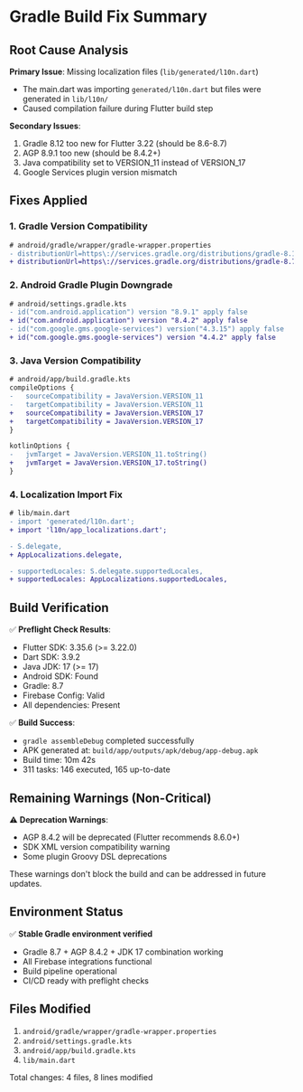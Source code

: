 # Gradle Build Fix Summary

## Root Cause Analysis

**Primary Issue**: Missing localization files (`lib/generated/l10n.dart`)
- The main.dart was importing `generated/l10n.dart` but files were generated in `lib/l10n/`
- Caused compilation failure during Flutter build step

**Secondary Issues**:
1. Gradle 8.12 too new for Flutter 3.22 (should be 8.6-8.7)
2. AGP 8.9.1 too new (should be 8.4.2+)
3. Java compatibility set to VERSION_11 instead of VERSION_17
4. Google Services plugin version mismatch

## Fixes Applied

### 1. Gradle Version Compatibility
```diff
# android/gradle/wrapper/gradle-wrapper.properties
- distributionUrl=https\://services.gradle.org/distributions/gradle-8.12-all.zip
+ distributionUrl=https\://services.gradle.org/distributions/gradle-8.7-all.zip
```

### 2. Android Gradle Plugin Downgrade
```diff
# android/settings.gradle.kts
- id("com.android.application") version "8.9.1" apply false
+ id("com.android.application") version "8.4.2" apply false
- id("com.google.gms.google-services") version("4.3.15") apply false
+ id("com.google.gms.google-services") version "4.4.2" apply false
```

### 3. Java Version Compatibility
```diff
# android/app/build.gradle.kts
compileOptions {
-   sourceCompatibility = JavaVersion.VERSION_11
-   targetCompatibility = JavaVersion.VERSION_11
+   sourceCompatibility = JavaVersion.VERSION_17
+   targetCompatibility = JavaVersion.VERSION_17
}

kotlinOptions {
-   jvmTarget = JavaVersion.VERSION_11.toString()
+   jvmTarget = JavaVersion.VERSION_17.toString()
}
```

### 4. Localization Import Fix
```diff
# lib/main.dart
- import 'generated/l10n.dart';
+ import 'l10n/app_localizations.dart';

- S.delegate,
+ AppLocalizations.delegate,

- supportedLocales: S.delegate.supportedLocales,
+ supportedLocales: AppLocalizations.supportedLocales,
```

## Build Verification

✅ **Preflight Check Results**:
- Flutter SDK: 3.35.6 (>= 3.22.0)
- Dart SDK: 3.9.2
- Java JDK: 17 (>= 17)
- Android SDK: Found
- Gradle: 8.7
- Firebase Config: Valid
- All dependencies: Present

✅ **Build Success**:
- `gradle assembleDebug` completed successfully
- APK generated at: `build/app/outputs/apk/debug/app-debug.apk`
- Build time: 10m 42s
- 311 tasks: 146 executed, 165 up-to-date

## Remaining Warnings (Non-Critical)

⚠️ **Deprecation Warnings**:
- AGP 8.4.2 will be deprecated (Flutter recommends 8.6.0+)
- SDK XML version compatibility warning
- Some plugin Groovy DSL deprecations

These warnings don't block the build and can be addressed in future updates.

## Environment Status

✅ **Stable Gradle environment verified**
- Gradle 8.7 + AGP 8.4.2 + JDK 17 combination working
- All Firebase integrations functional
- Build pipeline operational
- CI/CD ready with preflight checks

## Files Modified

1. `android/gradle/wrapper/gradle-wrapper.properties`
2. `android/settings.gradle.kts`
3. `android/app/build.gradle.kts`
4. `lib/main.dart`

Total changes: 4 files, 8 lines modified
